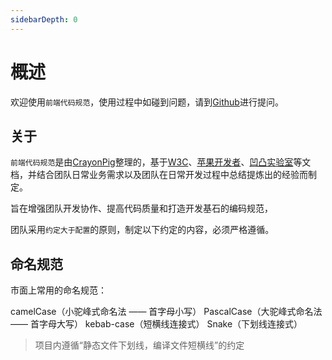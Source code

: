 ```yaml
---
sidebarDepth: 0
---
```

# 概述

欢迎使用`前端代码规范`，使用过程中如碰到问题，请到[Github](https://github.com/CrayonPig/front-end-guide)进行提问。

## 关于
  `前端代码规范`是由[CrayonPig](https://github.com/CrayonPig)整理的，基于[W3C](https://www.w3.org/)、[苹果开发者](https://developer.apple.com/)、[凹凸实验室](https://guide.aotu.io/index.html)等文档，并结合团队日常业务需求以及团队在日常开发过程中总结提炼出的经验而制定。
  
  旨在增强团队开发协作、提高代码质量和打造开发基石的编码规范，

  团队采用`约定大于配置`的原则，制定以下约定的内容，必须严格遵循。

## 命名规范
市面上常用的命名规范：

camelCase（小驼峰式命名法 —— 首字母小写）
PascalCase（大驼峰式命名法 —— 首字母大写）
kebab-case（短横线连接式）
Snake（下划线连接式）

> 项目内遵循“静态文件下划线，编译文件短横线”的约定